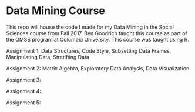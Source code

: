 # Data Mining Course

This repo will house the code I made for my Data Mining in the Social Sciences course from Fall 2017. Ben Goodrich taught this course as part of the QMSS program at Columbia University. This course was taught using R.

Assignment 1: Data Structures, Code Style, Subsetting Data Frames, Manipulating Data, Stratifting Data

Assignment 2: Matrix Algebra, Exploratory Data Analysis, Data Visualization

Assignment 3:

Assignment 4:

Assignment 5:

